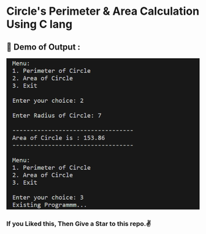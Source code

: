 # Circle's Perimeter & Area Calculation Using C lang 

## 👀 Demo of Output :
![Output of Program](https://raw.githubusercontent.com/smalakargh/collegeWork/refs/heads/main/Circle/src/outputCircle.png)

### If you Liked this, Then Give a Star to this repo.✌️